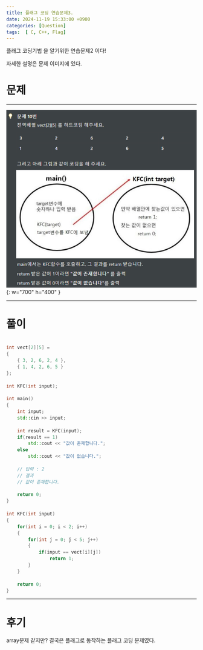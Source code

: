 ```yaml
---
title: 플래그 코딩 연습문제3.
date: 2024-11-19 15:33:00 +0900
categories: [Question]  
tags:  [ C, C++, Flag]
---
```


플래그 코딩기법 을 알기위한 연습문제2 이다!

자세한 설명은 문제 이미지에 있다.

# 문제   
---------------------------------------

![Desktop View](/assets/img/Flag3.png){: w="700" h="400" }

---------------------------------------

# 풀이

```c++

int vect[2][5] = 
{
    { 3, 2, 6, 2, 4 },
    { 1, 4, 2, 6, 5 }
};

int KFC(int input);

int main()
{
    int input;
    std::cin >> input;

    int result = KFC(input);
    if(result == 1)
        std::cout << "값이 존재합니다.";
    else
        std::cout << "값이 없습니다.";

    // 입력 : 2
    // 결과
    // 값이 존재합니다.

    return 0;
}

int KFC(int input)
{
    for(int i = 0; i < 2; i++)
    {
        for(int j = 0; j < 5; j++)
        {
            if(input == vect[i][j])
                return 1;
        }
    }

    return 0;
}
```
---------------------------------------

# 후기

array문제 같지만? 결국은 플래그로 동작하는 플래그 코딩 문제였다.
